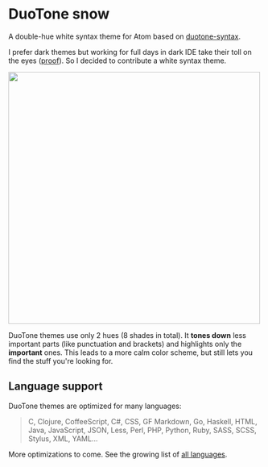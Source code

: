 # DuoTone snow

A double-hue white syntax theme for Atom based on [duotone-syntax](https://github.com/simurai/duotone-syntax).

I prefer dark themes but working for full days in dark IDE take their toll on the eyes ([proof](http://ux.stackexchange.com/questions/53264/dark-or-white-color-theme-is-better-for-the-eyes)). So I decided to contribute a white syntax theme.

<img src="https://dl.dropboxusercontent.com/u/20823269/duotone-snow.png" width="500" />

DuoTone themes use only 2 hues (8 shades in total). It __tones down__ less important parts (like punctuation and brackets) and highlights only the __important__ ones. This leads to a more calm color scheme, but still lets you find the stuff you're looking for.

## Language support

DuoTone themes are optimized for many languages:

> C, Clojure, CoffeeScript, C#, CSS, GF Markdown, Go, Haskell, HTML, Java, JavaScript, JSON, Less, Perl, PHP, Python, Ruby, SASS, SCSS, Stylus, XML, YAML...

More optimizations to come. See the growing list of [all languages](/styles/languages).
